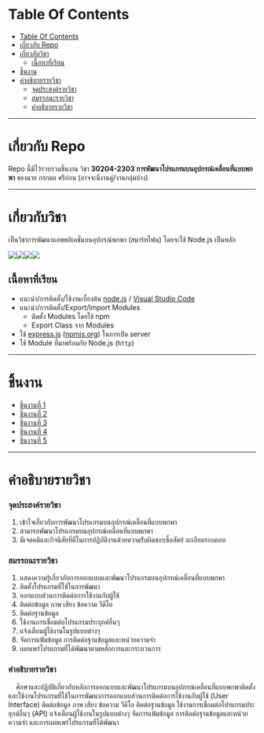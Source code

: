Table Of Contents
===

* [Table Of Contents](#table-of-contents)
* [เกี่ยวกับ Repo](#เกี่ยวกับ-repo)
* [เกี่ยวกับวิชา](#เกี่ยวกับวิชา)
  * [เนื้อหาที่เรียน](#เนื้อหาที่เรียน)
* [ชิ้นงาน](#ชิ้นงาน)
* [คำอธิบายรายวิชา](#คำอธิบายรายวิชา)
    * [จุดประสงค์รายวิชา](#จุดประสงค์รายวิชา)
    * [สมรรถนะรายวิชา](#สมรรถนะรายวิชา)
    * [คําอธิบายรายวิชา](#คําอธิบายรายวิชา)

---

# เกี่ยวกับ Repo

Repo นี้มีไว้รวบรวมชิ้นงาน วิชา **30204-2303 การพัฒนาโปรแกรมบนอุปกรณ์เคลื่อนที่แบบพกพา** ของนาย กรกมล ศรีอ่อน
(อาจจะมีงานคู่/งานกลุ่มบ้าง)  

---

# เกี่ยวกับวิชา

เป็นวิชาการพัฒนาแอพพลิเคชั่นบนอุปกรณ์พกพา (สมาร์ทโฟน) โดยจะใช้ 
Node.js เป็นหลัก  

![](https://img.shields.io/badge/JavaScript-323330?style=for-the-badge&logo=javascript&logoColor=F7DF1E)![](https://img.shields.io/badge/Node.js-339933?style=for-the-badge&logo=nodedotjs&logoColor=white)![](https://img.shields.io/badge/Visual_Studio_Code-0078D4?style=for-the-badge&logo=visual%20studio%20code&logoColor=white)![](https://img.shields.io/badge/Express.js-000000?style=for-the-badge&logo=express&logoColor=white)

## เนื้อหาที่เรียน

* แนะนำ/การติดตั้ง/ใช้งานเบื้องต้น [node.js](https://nodejs.org/) / [Visual Studio Code](https://code.visualstudio.com/)
* แนะนำ/การติดตั้ง/Export/Import Modules
    * ติดตั้ง Modules โดยใช้ npm
    * Export Class จาก Modules
* ใช้ [express.js](https://expressjs.com/) ([npmjs.org](https://www.npmjs.com/package/express)) ในการเปิด server
* ใช้ Module ที่มาพร้อมกับ Node.js (`http`)

---

# ชิ้นงาน

* [ชิ้นงานที่ 1](/workshop1)
* [ชิ้นงานที่ 2](/workshop2)
* [ชิ้นงานที่ 3](/workshop3)
* [ชิ้นงานที่ 4](/workshop4)
* [ชิ้นงานที่ 5](/workshop5-chapter3)

---

# คำอธิบายรายวิชา

### จุดประสงค์รายวิชา

1. เข้าใจเกี่ยวกับการพัฒนาโปรแกรมบนอุปกรณ์เคลื่อนที่แบบพกพา
2. สามารถพัฒนาโปรแกรมบนอุปกรณ์เคลื่อนที่แบบพกพา
3. มีเจตคติและกิจนิสัยที่ดีในการปฏิบัติงานด้วยความรับผิดชอบซื่อสัตย์ ละเอียดรอบคอบ

### สมรรถนะรายวิชา

1. แสดงความรู้เกี่ยวกับการออกแบบและพัฒนาโปรแกรมบนอุปกรณ์เคลื่อนที่แบบพกพา
2. ติดตั้งโปรแกรมที่ใช้ในการพัฒนา
3. ออกแบบส่วนการติดต่อการใช้งานกับผู้ใช้
4. ติดต่อข้อมูล ภาพ เสียง ข้อความ วีดีโอ
5. ติดต่อฐานข้อมูล
6. ใช้งานการเชื่อมต่อโปรแกรมประยุกต์อื่นๆ
7. แจ้งเตือนผู้ใช้งานในรูปแบบต่างๆ
8. จัดการแฟ้มข้อมูล การติดต่อฐานข้อมูลและหน่วยความจำ
9. เผยแพร่โปรแกรมที่ได้พัฒนาตามหลักการและกระบวนการ

### คําอธิบายรายวิชา

&nbsp;&nbsp;&nbsp;&nbsp;ศึกษาและปฏิบัติเกี่ยวกับหลักการออกแบบและพัฒนาโปรแกรมบนอุปกรณ์เคลื่อนที่แบบพกพาติดตั้งและใช้งานโปรแกรมที่ใช้ในการพัฒนาการออกแบบส่วนการติดต่อการใช้งานกับผู้ใช้ (User Interface) ติดต่อข้อมูล ภาพ เสียง ข้อความ วีดีโอ ติดต่อฐานข้อมูล ใช้งานการเชื่อมต่อโปรแกรมประยุกต์อื่นๆ (API) แจ้งเตือนผู้ใช้งานในรูปแบบต่างๆ จัดการแฟ้มข้อมูล การติดต่อฐานข้อมูลและหน่วยความจํา และการเผยแพร่โปรแกรมที่ได้พัฒนา
